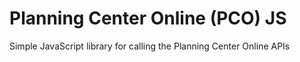 # Planning Center Online (PCO) JS
Simple JavaScript library for calling the Planning Center Online APIs
